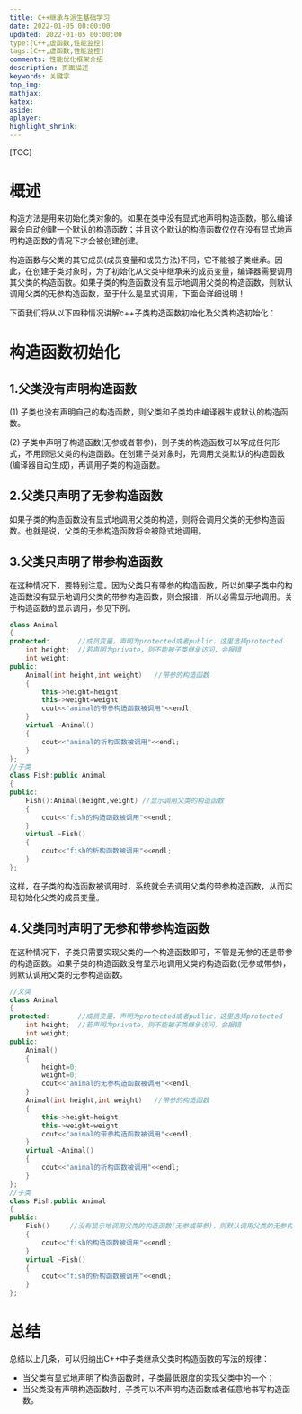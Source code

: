 ```yaml
---
title: C++继承与派生基础学习
date: 2022-01-05 00:00:00
updated: 2022-01-05 00:00:00
type:[C++,虚函数,性能监控]
tags:[C++,虚函数,性能监控]
comments: 性能优化框架介绍
description: 页面描述
keywords: 关键字
top_img:
mathjax:
katex:
aside:
aplayer:
highlight_shrink:
---
```


[TOC]



# 概述

构造方法是用来初始化类对象的。如果在类中没有显式地声明构造函数，那么编译器会自动创建一个默认的构造函数；并且这个默认的构造函数仅仅在没有显式地声明构造函数的情况下才会被创建创建。

构造函数与父类的其它成员(成员变量和成员方法)不同，它不能被子类继承。因此，在创建子类对象时，为了初始化从父类中继承来的成员变量，编译器需要调用其父类的构造函数。如果子类的构造函数没有显示地调用父类的构造函数，则默认调用父类的无参构造函数，至于什么是显式调用，下面会详细说明！

下面我们将从以下四种情况讲解c++子类构造函数初始化及父类构造初始化：



# 构造函数初始化

## 1.父类没有声明构造函数

(1) 子类也没有声明自己的构造函数，则父类和子类均由编译器生成默认的构造函数。

(2) 子类中声明了构造函数(无参或者带参)，则子类的构造函数可以写成任何形式，不用顾忌父类的构造函数。在创建子类对象时，先调用父类默认的构造函数(编译器自动生成)，再调用子类的构造函数。

## 2.父类只声明了无参构造函数

如果子类的构造函数没有显式地调用父类的构造，则将会调用父类的无参构造函数。也就是说，父类的无参构造函数将会被隐式地调用。

## 3.父类只声明了带参构造函数

在这种情况下，要特别注意。因为父类只有带参的构造函数，所以如果子类中的构造函数没有显示地调用父类的带参构造函数，则会报错，所以必需显示地调用。关于构造函数的显示调用，参见下例。

```cpp
class Animal
{
protected:       //成员变量，声明为protected或者public，这里选择protected
    int height;  //若声明为private，则不能被子类继承访问，会报错
    int weight;
public:
    Animal(int height,int weight)   //带参的构造函数
    {
        this->height=height;
        this->weight=weight;
        cout<<"animal的带参构造函数被调用"<<endl;
    }
    virtual ~Animal()
    {
        cout<<"animal的析构函数被调用"<<endl;
    }
};
//子类
class Fish:public Animal
{
public:
    Fish():Animal(height,weight) //显示调用父类的构造函数
    {
        cout<<"fish的构造函数被调用"<<endl;
    }
    virtual ~Fish()
    {
        cout<<"fish的析构函数被调用"<<endl;
    }
};
```

这样，在子类的构造函数被调用时，系统就会去调用父类的带参构造函数，从而实现初始化父类的成员变量。

## 4.父类同时声明了无参和带参构造函数

在这种情况下，子类只需要实现父类的一个构造函数即可，不管是无参的还是带参的构造函数。如果子类的构造函数没有显示地调用父类的构造函数(无参或带参)，则默认调用父类的无参构造函数。

```c++
//父类
class Animal
{
protected:       //成员变量，声明为protected或者public，这里选择protected
    int height;  //若声明为private，则不能被子类继承访问，会报错
    int weight;
public: 
    Animal()
    {
        height=0;
        weight=0;
        cout<<"animal的无参构造函数被调用"<<endl;
    }
    Animal(int height,int weight)   //带参的构造函数
    {
        this->height=height;
        this->weight=weight;
        cout<<"animal的带参构造函数被调用"<<endl;
    }
    virtual ~Animal()
    {
        cout<<"animal的析构函数被调用"<<endl;
    }
};
//子类
class Fish:public Animal
{
public:
    Fish()     //没有显示地调用父类的构造函数(无参或带参)，则默认调用父类的无参构造函数
    {
        cout<<"fish的构造函数被调用"<<endl;
    }
    virtual ~Fish()
    {
        cout<<"fish的析构函数被调用"<<endl;
    }
};
```

# 总结

总结以上几条，可以归纳出C++中子类继承父类时构造函数的写法的规律：

- 当父类有显式地声明了构造函数时，子类最低限度的实现父类中的一个；
- 当父类没有声明构造函数时，子类可以不声明构造函数或者任意地书写构造函数。

